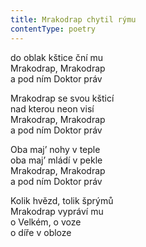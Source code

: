 ```yaml
---
title: Mrakodrap chytil rýmu
contentType: poetry
---
```


<section>

do oblak kštice ční mu  
Mrakodrap, Mrakodrap  
a pod ním Doktor práv

Mrakodrap se svou kšticí  
nad kterou neon visí  
Mrakodrap, Mrakodrap  
a pod ním Doktor práv

Oba maj’ nohy v teple  
oba maj’ mládí v pekle  
Mrakodrap, Mrakodrap  
a pod ním Doktor práv

Kolik hvězd, tolik šprýmů  
Mrakodrap vypráví mu  
o Velkém, o voze  
o díře v obloze

</section>
